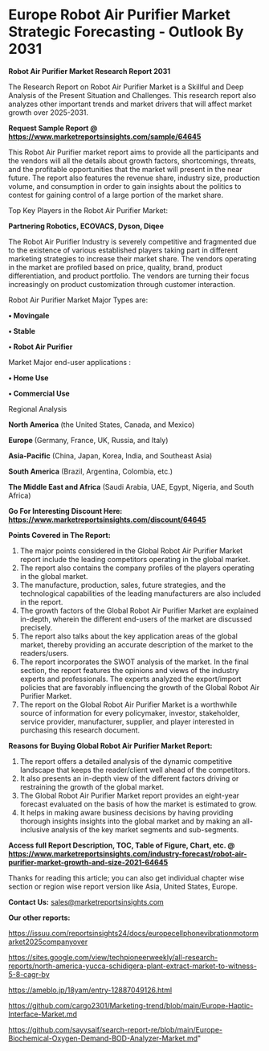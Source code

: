 # Europe Robot Air Purifier Market Strategic Forecasting - Outlook By 2031

<strong>Robot Air Purifier Market Research Report 2031</strong>

The Research Report on Robot Air Purifier Market is a Skillful and Deep Analysis of the Present Situation and Challenges. This research report also analyzes other important trends and market drivers that will affect market growth over 2025-2031.

<strong>Request Sample Report @ <a href=https://www.marketreportsinsights.com/sample/64645>https://www.marketreportsinsights.com/sample/64645</a></strong>

This Robot Air Purifier market report aims to provide all the participants and the vendors will all the details about growth factors, shortcomings, threats, and the profitable opportunities that the market will present in the near future. The report also features the revenue share, industry size, production volume, and consumption in order to gain insights about the politics to contest for gaining control of a large portion of the market share.

Top Key Players in the Robot Air Purifier Market:

<strong>Partnering Robotics, ECOVACS, Dyson, Diqee</strong>

The Robot Air Purifier Industry is severely competitive and fragmented due to the existence of various established players taking part in different marketing strategies to increase their market share. The vendors operating in the market are profiled based on price, quality, brand, product differentiation, and product portfolio. The vendors are turning their focus increasingly on product customization through customer interaction.

Robot Air Purifier Market Major Types are:

<strong>• Movingale

• Stable

• Robot Air Purifier</strong>

Market Major end-user applications :

<strong>• Home Use

• Commercial Use</strong>

Regional Analysis

</u><strong><b>North America</b></strong> (the United States, Canada, and Mexico)

<strong><b>Europe </b></strong>(Germany, France, UK, Russia, and Italy)

<strong><b>Asia-Pacific</b></strong> (China, Japan, Korea, India, and Southeast Asia)

<strong><b>South America</b></strong> (Brazil, Argentina, Colombia, etc.)

<strong><b>The Middle East and Africa</b></strong> (Saudi Arabia, UAE, Egypt, Nigeria, and South Africa)

<strong>Go For Interesting Discount Here: <a href=https://www.marketreportsinsights.com/discount/64645>https://www.marketreportsinsights.com/discount/64645</a></strong>

<strong>Points Covered in The Report:</strong>
<ol>
  <li>The major points considered in the Global Robot Air Purifier Market report include the leading competitors operating in the global market.</li>
  <li>The report also contains the company profiles of the players operating in the global market.</li>
  <li>The manufacture, production, sales, future strategies, and the technological capabilities of the leading manufacturers are also included in the report.</li>
  <li>The growth factors of the Global Robot Air Purifier Market are explained in-depth, wherein the different end-users of the market are discussed precisely.</li>
  <li>The report also talks about the key application areas of the global market, thereby providing an accurate description of the market to the readers/users.</li>
  <li>The report incorporates the SWOT analysis of the market. In the final section, the report features the opinions and views of the industry experts and professionals. The experts analyzed the export/import policies that are favorably influencing the growth of the Global Robot Air Purifier Market.</li>
  <li>The report on the Global Robot Air Purifier Market is a worthwhile source of information for every policymaker, investor, stakeholder, service provider, manufacturer, supplier, and player interested in purchasing this research document.</li>
</ol>
<strong>Reasons for Buying Global Robot Air Purifier Market Report:</strong>

<ol>
  <li>The report offers a detailed analysis of the dynamic competitive landscape that keeps the reader/client well ahead of the competitors.</li>
  <li>It also presents an in-depth view of the different factors driving or restraining the growth of the global market.</li>
  <li>The Global Robot Air Purifier Market report provides an eight-year forecast evaluated on the basis of how the market is estimated to grow.</li>
  <li>It helps in making aware business decisions by having providing thorough insights insights into the global market and by making an all-inclusive analysis of the key market segments and sub-segments.</li>
</ol>
<strong>Access full Report Description, TOC, Table of Figure, Chart, etc. @ <a href=https://www.marketreportsinsights.com/industry-forecast/robot-air-purifier-market-growth-and-size-2021-64645>https://www.marketreportsinsights.com/industry-forecast/robot-air-purifier-market-growth-and-size-2021-64645</a></strong>


Thanks for reading this article; you can also get individual chapter wise section or region wise report version like Asia, United States, Europe.

<strong>Contact Us:</strong>
sales@marketreportsinsights.com

<strong>Our other reports:</strong>

<a href=https://issuu.com/reportsinsights24/docs/europecellphonevibrationmotormarket2025companyover>https://issuu.com/reportsinsights24/docs/europecellphonevibrationmotormarket2025companyover</a>

<a href=https://sites.google.com/view/techpioneerweekly/all-research-reports/north-america-yucca-schidigera-plant-extract-market-to-witness-5-8-cagr-by>https://sites.google.com/view/techpioneerweekly/all-research-reports/north-america-yucca-schidigera-plant-extract-market-to-witness-5-8-cagr-by</a>

<a href=https://ameblo.jp/18yam/entry-12887049126.html>https://ameblo.jp/18yam/entry-12887049126.html</a>

<a href=https://github.com/cargo2301/Marketing-trend/blob/main/Europe-Haptic-Interface-Market.md>https://github.com/cargo2301/Marketing-trend/blob/main/Europe-Haptic-Interface-Market.md</a>

<a href=https://github.com/sayysaif/search-report-re/blob/main/Europe-Biochemical-Oxygen-Demand-BOD-Analyzer-Market.md>https://github.com/sayysaif/search-report-re/blob/main/Europe-Biochemical-Oxygen-Demand-BOD-Analyzer-Market.md</a>"
